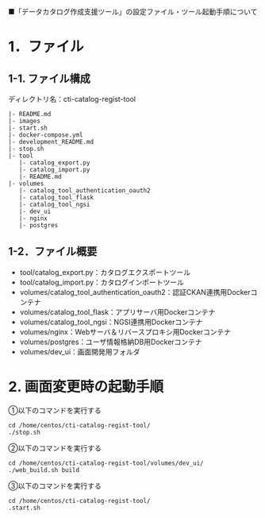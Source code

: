 ■「データカタログ作成支援ツール」の設定ファイル・ツール起動手順について

# 1．ファイル
##  1-1. ファイル構成
ディレクトリ名：cti-catalog-regist-tool
```
|- README.md
|- images
|- start.sh
|- docker-compose.yml
|- development_README.md
|- stop.sh
|- tool
   |- catalog_export.py
   |- catalog_import.py
   |- README.md
|- volumes
   |- catalog_tool_authentication_oauth2
   |- catalog_tool_flask
   |- catalog_tool_ngsi
   |- dev_ui
   |- nginx
   |- postgres
```

##  1-2．ファイル概要
  - tool/catalog_export.py：カタログエクスポートツール
  - tool/catalog_import.py：カタログインポートツール
  - volumes/catalog_tool_authentication_oauth2：認証CKAN連携用Dockerコンテナ
  - volumes/catalog_tool_flask：アプリサーバ用Dockerコンテナ
  - volumes/catalog_tool_ngsi：NGSI連携用Dockerコンテナ
  - volumes/nginx：Webサーバ＆リバースプロキシ用Dockerコンテナ
  - volumes/postgres：ユーザ情報格納DB用Dockerコンテナ
  - volumes/dev_ui：画面開発用フォルダ

# 2. 画面変更時の起動手順
  ①以下のコマンドを実行する
  ```
  cd /home/centos/cti-catalog-regist-tool/
  ./stop.sh
  ```
  ②以下のコマンドを実行する
  ```
  cd /home/centos/cti-catalog-regist-tool/volumes/dev_ui/
  ./web_build.sh build
  ```
  ③以下のコマンドを実行する
  ```
  cd /home/centos/cti-catalog-regist-tool/
  .start.sh
  ```

